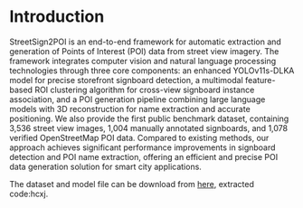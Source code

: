 # Introduction
StreetSign2POI is an end-to-end framework for automatic extraction and generation of Points of Interest (POI) data from street view imagery. The framework integrates computer vision and natural language processing technologies through three core components: an enhanced YOLOv11s-DLKA model for precise storefront signboard detection, a multimodal feature-based ROI clustering algorithm for cross-view signboard instance association, and a POI generation pipeline combining large language models with 3D reconstruction for name extraction and accurate positioning. We also provide the first public benchmark dataset, containing 3,536 street view images, 1,004 manually annotated signboards, and 1,078 verified OpenStreetMap POI data. Compared to existing methods, our approach achieves significant performance improvements in signboard detection and POI name extraction, offering an efficient and precise POI data generation solution for smart city applications.

The dataset and model file can be download from [here](https://pan.baidu.com/s/1le89G7O5Y3DPuUiXk0iCcQ), extracted code:hcxj.
